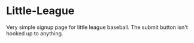 # Little-League

Very simple signup page for little league baseball. The submit button isn't hooked up to anything.
